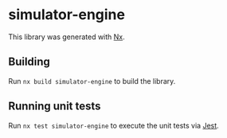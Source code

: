 # simulator-engine

This library was generated with [Nx](https://nx.dev).

## Building

Run `nx build simulator-engine` to build the library.

## Running unit tests

Run `nx test simulator-engine` to execute the unit tests via [Jest](https://jestjs.io).
